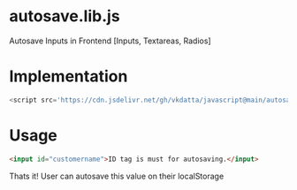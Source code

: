 # autosave.lib.js

Autosave Inputs in Frontend [Inputs, Textareas, Radios]

# Implementation

``` javascript
<script src='https://cdn.jsdelivr.net/gh/vkdatta/javascript@main/autosave.lib.js'/>
```

# Usage

``` HTML
<input id="customername">ID tag is must for autosaving.</input>
```
Thats it! User can autosave this value on their localStorage
